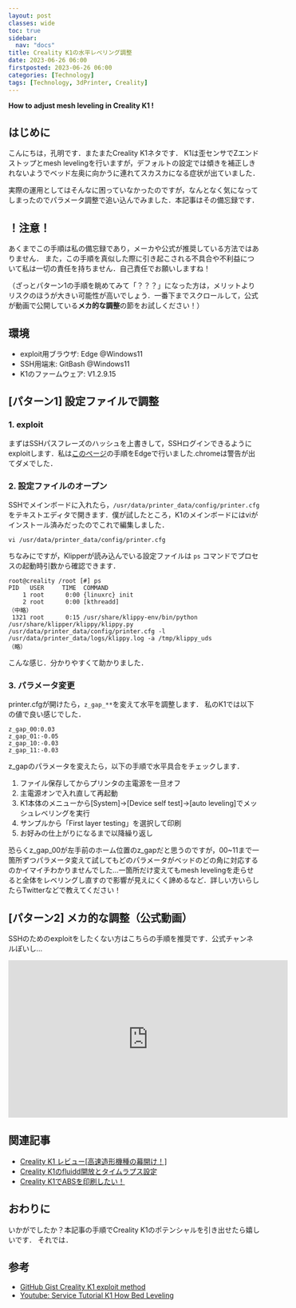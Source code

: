 ```yaml
---
layout: post
classes: wide
toc: true
sidebar:
  nav: "docs"
title: Creality K1の水平レベリング調整
date: 2023-06-26 06:00
firstposted: 2023-06-26 06:00
categories: [Technology]
tags: [Technology, 3dPrinter, Creality]
---
```


**How to adjust mesh leveling in Creality K1 !**

## はじめに

こんにちは，孔明です．またまたCreality K1ネタです．
K1は歪センサでZエンドストップとmesh levelingを行いますが，デフォルトの設定では傾きを補正しきれないようでベッド左奥に向かうに連れてスカスカになる症状が出ていました．

<!-- more -->

実際の運用としてはそんなに困っていなかったのですが，なんとなく気になってしまったのでパラメータ調整で追い込んでみました．本記事はその備忘録です．

## ！注意！
あくまでこの手順は私の備忘録であり，メーカや公式が推奨している方法ではありません．
また，この手順を真似した際に引き起こされる不具合や不利益について私は一切の責任を持ちません．自己責任でお願いしますね！

（ざっとパターン1の手順を眺めてみて「？？？」になった方は，メリットよりリスクのほうが大きい可能性が高いでしょう．一番下までスクロールして，公式が動画で公開している**メカ的な調整**の節をお試しください！）

## 環境
- exploit用ブラウザ: Edge @Windows11
- SSH用端末: GitBash @Windows11
- K1のファームウェア: V1.2.9.15

## [パターン1] 設定ファイルで調整

### 1. exploit
まずはSSHパスフレーズのハッシュを上書きして，SSHログインできるようにexploitします．私は[このページ](https://gist.github.com/blakadder/9e6e8ab633b9731d934f02cfcc4db246)の手順をEdgeで行いました.chromeは警告が出てダメでした．

### 2. 設定ファイルのオープン

SSHでメインボードに入れたら，`/usr/data/printer_data/config/printer.cfg` をテキストエディタで開きます．僕が試したところ，K1のメインボードにはviがインストール済みだったのでこれで編集しました．

```
vi /usr/data/printer_data/config/printer.cfg
```

ちなみにですが，Klipperが読み込んでいる設定ファイルは `ps` コマンドでプロセスの起動時引数から確認できます．

```
root@creality /root [#] ps
PID   USER     TIME  COMMAND
    1 root      0:00 {linuxrc} init
    2 root      0:00 [kthreadd]
（中略）
 1321 root      0:15 /usr/share/klippy-env/bin/python /usr/share/klipper/klippy/klippy.py /usr/data/printer_data/config/printer.cfg -l /usr/data/printer_data/logs/klippy.log -a /tmp/klippy_uds
（略）
```
こんな感じ．分かりやすくて助かりました．

### 3. パラメータ変更

printer.cfgが開けたら，`z_gap_**`を変えて水平を調整します．
私のK1では以下の値で良い感じでした．

```
z_gap_00:0.03
z_gap_01:-0.05    
z_gap_10:-0.03
z_gap_11:-0.03 
```

z_gapのパラメータを変えたら，以下の手順で水平具合をチェックします．

1. ファイル保存してからプリンタの主電源を一旦オフ
1. 主電源オンで入れ直して再起動
1. K1本体のメニューから[System]→[Device self test]→[auto leveling]でメッシュレベリングを実行
1. サンプルから「First layer testing」を選択して印刷
1. お好みの仕上がりになるまで以降繰り返し

恐らくz_gap_00が左手前のホーム位置のz_gapだと思うのですが，00~11まで一箇所ずつパラメータ変えて試してもどのパラメータがベッドのどの角に対応するのかイマイチわかりませんでした…一箇所だけ変えてもmesh levelingを走らせると全体をレベリングし直すので影響が見えにくく諦めるなど．詳しい方いらしたらTwitterなどで教えてください！

## [パターン2] メカ的な調整（公式動画）

SSHのためのexploitをしたくない方はこちらの手順を推奨です．公式チャンネルぽいし…

<iframe width="560" height="315" src="https://www.youtube.com/embed/CsIAJgCAxFM" title="YouTube video player" frameborder="0" allow="accelerometer; autoplay; clipboard-write; encrypted-media; gyroscope; picture-in-picture; web-share" allowfullscreen></iframe>

## 関連記事
- [Creality K1 レビュー[高速造形機種の幕開け！]](https://kim-xps12.github.io/b-sky-lab/technology/2023/06/04/CrealityK1-01.html)
- [Creality K1のfluidd開放とタイムラプス設定](https://kim-xps12.github.io/b-sky-lab/technology/2023/07/02/CrealityK1-fluidd-timelapse.html)
- [Creality K1でABSを印刷したい！](https://kim-xps12.github.io/b-sky-lab/technology/2023/07/08/CrealityK1-ABS.html)

## おわりに
いかがでしたか？本記事の手順でCreality K1のポテンシャルを引き出せたら嬉しいです．
それでは．

## 参考
- [GitHub Gist Creality K1 exploit method](https://gist.github.com/blakadder/9e6e8ab633b9731d934f02cfcc4db246)
- [Youtube: Service Tutorial K1 How Bed Leveling](https://www.youtube.com/watch?v=CsIAJgCAxFM)